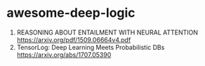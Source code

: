 # awesome-deep-logic

1. REASONING ABOUT ENTAILMENT WITH NEURAL ATTENTION https://arxiv.org/pdf/1509.06664v4.pdf
2. TensorLog: Deep Learning Meets Probabilistic DBs https://arxiv.org/abs/1707.05390
